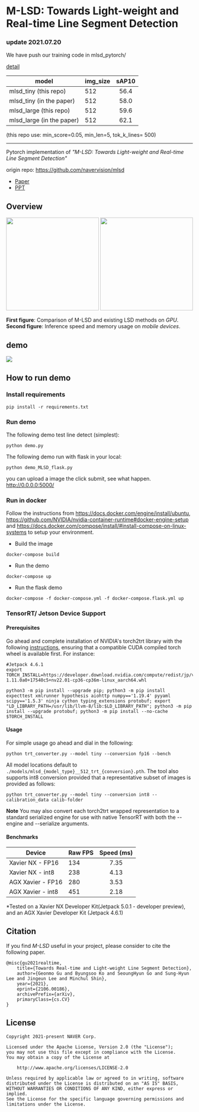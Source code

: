 # M-LSD: Towards Light-weight and Real-time Line Segment Detection

### update 2021.07.20

We have push our training code in mlsd_pytorch/

[detail](mlsd_pytorch/README.md)

model| img_size| sAP10
|---|---|:---:| 
mlsd_tiny (this repo)| 512|  56.4
mlsd_tiny (in the paper)| 512|  58.0
mlsd_large (this repo)| 512|  59.6
mlsd_large (in the paper)| 512|  62.1

(this repo use:  min_score=0.05,  min_len=5, tok_k_lines= 500)

---

Pytorch implementation of *"M-LSD: Towards Light-weight and Real-time Line Segment Detection"* <br/>

origin repo:  https://github.com/navervision/mlsd

- [Paper](https://arxiv.org/abs/2106.00186) 
- [PPT](https://www.slideshare.net/ByungSooKo1/towards-lightweight-and-realtime-line-segment-detection)


## Overview
<p float="left">
  <img src="./github/teaser.png" height="250">
  <img src="./github/mlsd_mobile.png" height="250">
</p>


**First figure**: Comparison of M-LSD and existing LSD methods on *GPU*.
**Second figure**: Inference speed and memory usage on *mobile devices*.

## demo
![](github/img.png)


## How to run demo
### Install requirements
```
pip install -r requirements.txt
```

### Run demo

The following demo test line detect (simplest):

```
python demo.py
```

The following demo run with flask in your local: <br/>

```
python demo_MLSD_flask.py
```
you can upload a image the click submit, see what happen.<br/>
http://0.0.0.0:5000/


### Run in docker


Follow the instructions from <https://docs.docker.com/engine/install/ubuntu>,
  <https://github.com/NVIDIA/nvidia-container-runtime#docker-engine-setup> and
  <https://docs.docker.com/compose/install/#install-compose-on-linux-systems> to setup your environment.

- Build the image

```
docker-compose build

```

- Run the demo

```
docker-compose up

```

- Run the flask demo

```
docker-compose -f docker-compose.yml -f docker-compose.flask.yml up

```

### TensorRT/ Jetson Device Support

#### Prerequisites

Go ahead and complete installation of NVIDIA's torch2trt library with the following [instructions](https://github.com/NVIDIA-AI-IOT/torch2trt), ensuring that a compatible CUDA compiled torch wheel is available first. For instance:

```
#Jetpack 4.6.1
export TORCH_INSTALL=https://developer.download.nvidia.com/compute/redist/jp/v461/pytorch/torch-1.11.0a0+17540c5+nv22.01-cp36-cp36m-linux_aarch64.whl

python3 -m pip install --upgrade pip; python3 -m pip install expecttest xmlrunner hypothesis aiohttp numpy=='1.19.4' pyyaml scipy=='1.5.3' ninja cython typing_extensions protobuf; export "LD_LIBRARY_PATH=/usr/lib/llvm-8/lib:$LD_LIBRARY_PATH"; python3 -m pip install --upgrade protobuf; python3 -m pip install --no-cache $TORCH_INSTALL

```

#### Usage

For simple usage go ahead and dial in the following:

```
python trt_converter.py --model tiny --conversion fp16 --bench
```
All model locations default to `./models/mlsd_{model_type}__512_trt_{conversion}.pth`.
The tool also supports int8 conversion provided that a representative subset of images is provided as follows:

```
python trt_converter.py --model tiny --conversion int8 --calibration_data calib-folder
```

**Note** You may also convert each torch2trt wrapped representation to a standard serialized engine for use with native TensorRT with both the --engine and --serialize arguments.

#### Benchmarks

Device| Raw FPS| Speed (ms)
|---|---|:---:| 
Xavier NX - FP16| 134 |  7.35
Xavier NX - int8| 238 |  4.13
AGX Xavier - FP16 | 280 |  3.53
AGX Xavier - int8 | 451 |  2.18


*Tested on a Xavier NX Developer Kit(Jetpack 5.0.1 - developer preview), and an AGX Xavier Developer Kit (Jetpack 4.6.1)



## Citation
If you find *M-LSD* useful in your project, please consider to cite the following paper.

```
@misc{gu2021realtime,
    title={Towards Real-time and Light-weight Line Segment Detection},
    author={Geonmo Gu and Byungsoo Ko and SeoungHyun Go and Sung-Hyun Lee and Jingeun Lee and Minchul Shin},
    year={2021},
    eprint={2106.00186},
    archivePrefix={arXiv},
    primaryClass={cs.CV}
}
```

## License
```
Copyright 2021-present NAVER Corp.

Licensed under the Apache License, Version 2.0 (the "License");
you may not use this file except in compliance with the License.
You may obtain a copy of the License at

    http://www.apache.org/licenses/LICENSE-2.0

Unless required by applicable law or agreed to in writing, software
distributed under the License is distributed on an "AS IS" BASIS,
WITHOUT WARRANTIES OR CONDITIONS OF ANY KIND, either express or implied.
See the License for the specific language governing permissions and
limitations under the License.
```
